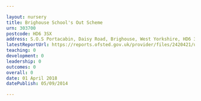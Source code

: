 ```yaml
---

layout: nursery
title: Brighouse School's Out Scheme
urn: 303700
postcode: HD6 3SX
address: S.O.S Portacabin, Daisy Road, Brighouse, West Yorkshire, HD6 3SX
latestReportUrl: https://reports.ofsted.gov.uk/provider/files/2420421/urn/303700.pdf
teaching: 0
development: 0
leadership: 0
outcomes: 0
overall: 0
date: 01 April 2018 
datePublish: 05/09/2014

---
```

